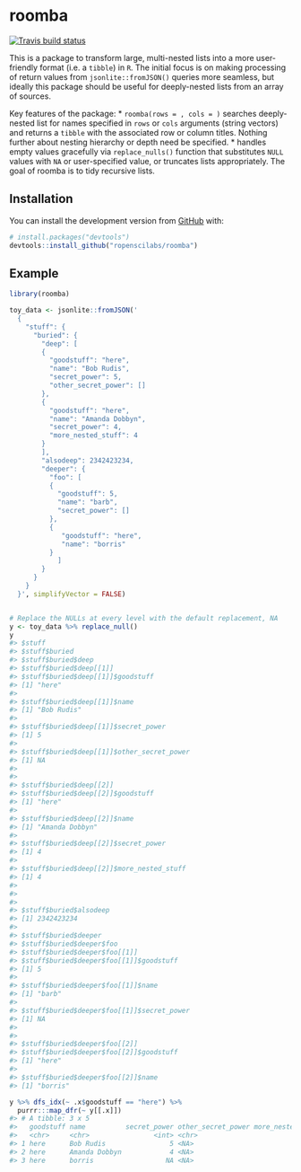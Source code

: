 
# roomba

[![Travis build
status](https://travis-ci.com/ropenscilabs/roomba.svg?branch=master)](https://travis-ci.com/ropenscilabs/roomba)

This is a package to transform large, multi-nested lists into a more
user-friendly format (i.e. a `tibble`) in `R`. The initial focus is on
making processing of return values from `jsonlite::fromJSON()` queries
more seamless, but ideally this package should be useful for
deeply-nested lists from an array of sources.

Key features of the package: \* `roomba(rows = , cols = )` searches
deeply-nested list for names specified in `rows` or `cols` arguments
(string vectors) and returns a `tibble` with the associated row or
column titles. Nothing further about nesting hierarchy or depth need be
specified. \* handles empty values gracefully via `replace_nulls()`
function that substitutes `NULL` values with `NA` or user-specified
value, or truncates lists appropriately. The goal of roomba is to tidy
recursive lists.

## Installation

You can install the development version from
[GitHub](https://github.com/) with:

``` r
# install.packages("devtools")
devtools::install_github("ropenscilabs/roomba")
```

## Example

``` r
library(roomba)

toy_data <- jsonlite::fromJSON('
  {
    "stuff": {
      "buried": {
        "deep": [
        {
          "goodstuff": "here",
          "name": "Bob Rudis",
          "secret_power": 5,
          "other_secret_power": []
        },
        {
          "goodstuff": "here",
          "name": "Amanda Dobbyn",
          "secret_power": 4, 
          "more_nested_stuff": 4
        }
        ],
        "alsodeep": 2342423234,
        "deeper": {
          "foo": [
          {
            "goodstuff": 5,
            "name": "barb",
            "secret_power": []
          },
          {
             "goodstuff": "here",
             "name": "borris"
          }
            ]
        }
      }
    }
  }', simplifyVector = FALSE)


# Replace the NULLs at every level with the default replacement, NA
y <- toy_data %>% replace_null() 
y
#> $stuff
#> $stuff$buried
#> $stuff$buried$deep
#> $stuff$buried$deep[[1]]
#> $stuff$buried$deep[[1]]$goodstuff
#> [1] "here"
#> 
#> $stuff$buried$deep[[1]]$name
#> [1] "Bob Rudis"
#> 
#> $stuff$buried$deep[[1]]$secret_power
#> [1] 5
#> 
#> $stuff$buried$deep[[1]]$other_secret_power
#> [1] NA
#> 
#> 
#> $stuff$buried$deep[[2]]
#> $stuff$buried$deep[[2]]$goodstuff
#> [1] "here"
#> 
#> $stuff$buried$deep[[2]]$name
#> [1] "Amanda Dobbyn"
#> 
#> $stuff$buried$deep[[2]]$secret_power
#> [1] 4
#> 
#> $stuff$buried$deep[[2]]$more_nested_stuff
#> [1] 4
#> 
#> 
#> 
#> $stuff$buried$alsodeep
#> [1] 2342423234
#> 
#> $stuff$buried$deeper
#> $stuff$buried$deeper$foo
#> $stuff$buried$deeper$foo[[1]]
#> $stuff$buried$deeper$foo[[1]]$goodstuff
#> [1] 5
#> 
#> $stuff$buried$deeper$foo[[1]]$name
#> [1] "barb"
#> 
#> $stuff$buried$deeper$foo[[1]]$secret_power
#> [1] NA
#> 
#> 
#> $stuff$buried$deeper$foo[[2]]
#> $stuff$buried$deeper$foo[[2]]$goodstuff
#> [1] "here"
#> 
#> $stuff$buried$deeper$foo[[2]]$name
#> [1] "borris"

y %>% dfs_idx(~ .x$goodstuff == "here") %>%
  purrr:::map_dfr(~ y[[.x]])
#> # A tibble: 3 x 5
#>   goodstuff name          secret_power other_secret_power more_nested_stu…
#>   <chr>     <chr>                <int> <chr>                         <int>
#> 1 here      Bob Rudis                5 <NA>                             NA
#> 2 here      Amanda Dobbyn            4 <NA>                              4
#> 3 here      borris                  NA <NA>                             NA
```
